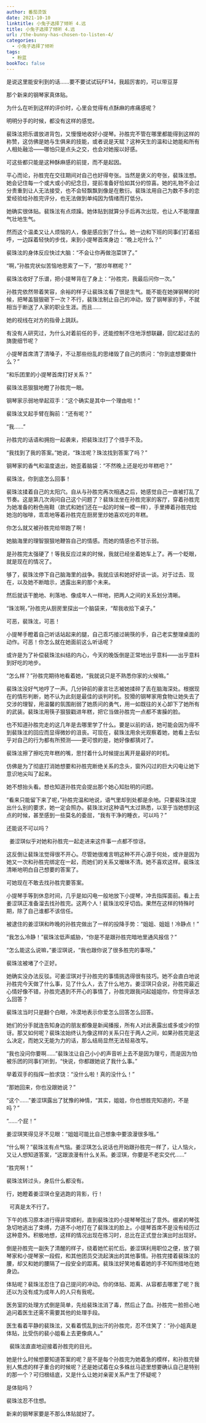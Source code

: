 ```yaml
---
author: 番茄烫饭
date: 2021-10-10
linktitle: 小兔子选择了倾听 4.远
title: 小兔子选择了倾听 4.远
url: /the-bunny-has-chosen-to-listen-4/
categories:
  - 小兔子选择了倾听
tags:
  - 粉蓝
bookToc: false
---
```


是说这里能安利到的话……要不要试试玩FF14，我超厉害的，可以带豆芽

<!--more-->



那个新来的钢琴家真体贴。
 


为什么在听到这样的评价时，心里会觉得有点酥麻的疼痛感呢？

明明分手的时候，都没有这样的感觉。

裴珠泫把乐谱放进背包，又慢慢地收好小提琴。孙胜完不管在哪里都能得到这样的称赞，这仿佛是她与生俱来的技能，或者说是天赋？这种天生的温和让她能和所有人相处融洽——哪怕只是点头之交，也会对她报以好感。

可这些都只能是这种酥麻感的前提，而不是起因。

平心而论，孙胜完在交往期间对自己也好得夸张。当然是褒义的夸张，裴珠泫想。她会记住每一个或大或小的纪念日，提前准备好恰如其分的惊喜。她的礼物不会过分贵重到让人无法接受，也不会轻飘飘到像是在敷衍。裴珠泫用自己为数不多的恋爱经验给孙胜完评分，也无法做到单纯因为情绪而打低分。

她确实很体贴。裴珠泫有点烦躁。她体贴到就算分手后再次出现，也让人不能理直气壮地生气。

然而这个温柔又让人烦恼的人，像是感应到了什么。她一边和下班的同事们打着招呼，一边踩着轻快的步伐，来到小提琴首席身边：“晚上吃什么？”

裴珠泫的身体反应快过大脑：“不会让你再做泡菜饼了。”

“啊，”孙胜完状似苦恼地思索了一下，“那炒年糕呢？”

裴珠泫收好了乐谱，把小提琴背在了身上：“孙胜完，我最后问你一次。”

孙胜完依然带着笑容，余裕的样子让裴珠泫看了很是生气。能不能在她弹钢琴的时候，把琴盖狠狠砸下一次？不行，裴珠泫制止自己的冲动，毁了钢琴家的手，不就相当于断送了人家的职业生涯。而且……

她的视线在对方的指骨上跳跃。

有没有人研究过，为什么对着前任的手，还能控制不住地浮想联翩，回忆起过去的旖旎细节呢？

小提琴首席清了清嗓子，不让那些纷乱的思绪毁了自己的质问：“你到底想要做什么？”

“和乐团里的小提琴首席打好关系？”

裴珠泫恶狠狠地瞪了孙胜完一眼。

钢琴家示弱地举起双手：“这个确实是其中一个理由啦！”

裴珠泫叉起手臂在胸前：“还有呢？”

“我……”

孙胜完的话语和拥抱一起袭来，把裴珠泫打了个措手不及。

“我找到了我的答案。”她说，“珠泫呢？珠泫找到答案了吗？”

钢琴家的香气和温度退出，她歪着脑袋：“不然晚上还是吃炒年糕吧？”
 


裴珠泫，你到底怎么回事！

裴珠泫揉着自己的太阳穴。自从与孙胜完再次相遇之后，她感觉自己一直被打乱了节奏。这是第几次询问自己这个问题了？裴珠泫坐在孙胜完家的客厅，穿着孙胜完为她准备的粉色拖鞋（款式和她们还在一起的时候一模一样），手里捧着孙胜完给她泡的咖啡，乖乖地等着孙胜完在厨房里炒她喜欢吃的年糕。

你怎么就又被孙胜完给带跑了啊！

她脑海里的理智狠狠地鞭笞自己的情感。而她的情感也不甘示弱。

是孙胜完太强硬了！等我反应过来的时候，我就已经坐着她车上了。再一个眨眼，就是现在的情况了。

够了，裴珠泫停下自己脑海里的战争。我就应该和她好好谈一谈。对于过去、现在，以及她不断暗示，透露出来的那个未来。

然后就该干脆地、利落地、像成年人一样地，把两人之间的关系划分清晰。

“珠泫啊，”孙胜完从厨房里探出一个脑袋来，“帮我收拾下桌子。”

可恶，裴珠泫，可恶！

小提琴手瞪着自己听话站起来的腿，自己乖巧接过碗筷的手，自己老实整理桌面的动作。可恶！你怎么就在她面前这么听话呢？

或许是为了补偿裴珠泫纠结的内心，今天的晚饭倒是正常地出乎意料——出乎意料到好吃的地步。

“怎么样？”孙胜完期待地看着她，“我就说只是不熟悉你家的火候嘛。”

裴珠泫没好气地哼了一声。几分钟前的豪言壮志被她揉碎了丢在脑海深处。根据现在的情形判断，她不认为此刻是最佳的谈判时机。狡猾的钢琴家用食物让她失去了交涉的理智，用温馨的氛围削弱了她质问的勇气，用一如既往的关心卸下了她所有的武装。裴珠泫用筷子狠狠戳进年糕，把它当做孙胜完一点都不害臊的脸。

也不知道孙胜完走的这几年是去哪里学了什么。要是以前的话，她可能会因为得不到裴珠泫的回应而显得微妙的沮丧。可现在，裴珠泫用余光观察着她，她看上去似乎对自己的行为都有所预测——更可恨的是，她好像都猜对了。

裴珠泫擦了擦吃完年糕的嘴，思忖着什么时候提出离开是最好的时机。

仿佛是为了彻底打消她想要和孙胜完断绝关系的念头，窗外闪过的巨大闪电让她下意识地尖叫了起来。

她不想抬头看。想也知道孙胜完会提出那个她心知肚明的问题。

“看来只能留下来了呢，”孙胜完温和地说，语气里却到处都是余地。只要裴珠泫提出什么别的要求，她一定会照办。裴珠泫对这种语气太过熟悉，以至于当她想到这点的时候，甚至感到一些莫名的委屈，“我有干净的睡衣，可以吗？”

还能说不可以吗？


 
姜涩琪似乎对她和孙胜完一起走进来这件事一点都不惊讶。

这反倒让裴珠泫觉得很不开心。尽管她很难言明这种不开心源于何处，或许是因为她又一次和孙胜完绑定在一起，而她们的关系又暧昧不清。她不喜欢这样。裴珠泫清晰地明白自己想要的答案了。

可她现在不敢去找孙胜完要答案。

小提琴手等到休息时间，几乎是如闪电一般地放下小提琴，冲去指挥面前。看上去姜涩琪正准备溜去找孙胜完。这两个人！裴珠泫咬牙切齿。果然在这样的特殊时期，除了自己谁都不该信任。

被逮住的姜涩琪和昨晚的孙胜完做出了一样的投降手势：“姐姐、姐姐！冷静点！”

“我怎么冷静！”裴珠泫低声威胁，“你是不是跟孙胜完暗地里通风报信？”

“怎么能这么说嘛，”姜涩琪说，“我也跟你说了很多胜完的事呀。”

裴珠泫被堵了个正好。

她确实没办法反驳。可姜涩琪对于孙胜完的事情挑选得很有技巧。她不会直白地说孙胜完今天做了什么事，见了什么人，去了什么地方。姜涩琪只会说，孙胜完最近心情好像不错，孙胜完遇到不开心的事情了，孙胜完跟我问起姐姐你，你觉得该怎么回答？

裴珠泫当时只是翻个白眼，冷漠地表示你爱怎么回答怎么回答。

她们的分手就连告知身边的朋友都像是新闻播报，所有人对此表露出或多或少的惊讶。那又如何呢？裴珠泫始终认为像这样的关系只在于两人之间，如果孙胜完是这么决定，而她又无能为力的话，那么结局显然无法轻易改写。

“我也没问你要啊……”裴珠泫让自己小小的声音听上去不是因为理亏，而是因为怕被乐团的同事们听到，“快说，你都跟她说了我什么事。”

举着双手的指挥一脸求饶：“没什么啦！真的没什么！”

“那她回来，你也没跟她说？”

“这个……”姜涩琪露出了犹豫的神情，“其实，姐姐，你也想胜完知道的，不是吗？”

“……个屁！”

姜涩琪笑得见牙不见眼：“姐姐可能比自己想象中要浪漫很多哦。”

“什么啊？”裴珠泫有点气恼。姜涩琪怎么说话也开始跟孙胜完一样了，让人恼火，又让人想知道答案，“这跟浪漫有什么关系。姜涩琪，你要是不老实交代……”

“胜完啊！”

裴珠泫转过头，身后什么都没有。

行，她瞪着姜涩琪仓皇逃跑的背影，行！


 
可真是太不行了。

下午的练习原本进行得非常顺利，直到裴珠泫的小提琴琴弦出了意外。绷紧的琴弦急切地逃出了束缚，力道不小地打在了裴珠泫的脸上。小提琴首席不是没有经历过这种意外。积极地想，这样的情况出现在练习时，总比在正式登台演出时出现好。

倒是孙胜完一副失了清醒的样子，绕着她忙前忙后。姜涩琪利用职位之便，放了钢琴家和小提琴家一段假，和其他团员交流起演出的其他事情。孙胜完搂着裴珠泫的腰，却又和她的腰隔了一段安全的距离。裴珠泫好笑地看着她的手不知所措地在她身边。

体贴呢？裴珠泫忍住了自己提问的冲动。你的体贴、距离、从容都去哪里了呢？我还以为没有成为成年人的人只有我呢。

医务室的处理方式倒是简单，先给裴珠泫消了毒，然后止了血。孙胜完一脸担心地追问着医生还需不需要其他的处理手段。

医生看着平静的裴珠泫，又看着慌乱到出汗的孙胜完，忍不住笑了：“孙小姐真是体贴，比受伤的裴小姐看上去更像病人。”


 
裴珠泫直直地迎接着孙胜完的目光。

她是什么时候想要知道答案的呢？是不是每个孙胜完为她着急的模样，和孙胜完替别人焦虑的样子重合的时候呢？还是她试着在众多蛛丝马迹里想要确认自己是特别的那一个？可归根结底，又是什么让她对亲密关系产生了怀疑呢？

是体贴吗？
 


裴珠泫忍不住想。

新来的钢琴家要是不那么体贴就好了。
